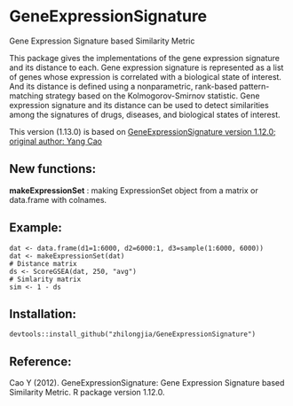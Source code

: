 # GeneExpressionSignature

Gene Expression Signature based Similarity Metric

This package gives the implementations of the gene expression signature and its distance to each. Gene expression signature is represented as a list of genes whose expression is correlated with a biological state of interest. And its distance is defined using a nonparametric, rank-based pattern-matching strategy based on the Kolmogorov-Smirnov statistic. Gene expression signature and its distance can be used to detect similarities among the signatures of drugs, diseases, and biological states of interest.


This version (1.13.0) is based on [GeneExpressionSignature version 1.12.0; original author: Yang Cao](http://bioconductor.org/packages/release/bioc/html/GeneExpressionSignature.html)

## New functions:

**makeExpressionSet** : making ExpressionSet object from a matrix or data.frame with colnames.


## Example:
    dat <- data.frame(d1=1:6000, d2=6000:1, d3=sample(1:6000, 6000))
    dat <- makeExpressionSet(dat)
    # Distance matrix
    ds <- ScoreGSEA(dat, 250, "avg")
    # Simlarity matrix
    sim <- 1 - ds

## Installation:
    devtools::install_github("zhilongjia/GeneExpressionSignature")

## Reference:
Cao Y (2012). GeneExpressionSignature: Gene Expression Signature based Similarity Metric. R package version 1.12.0.

